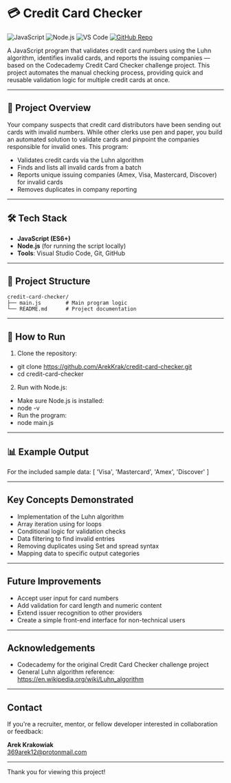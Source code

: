 # 💳 Credit Card Checker

![JavaScript](https://img.shields.io/badge/JavaScript-Language-F7DF1E?logo=javascript&logoColor=black&style=flat)
![Node.js](https://img.shields.io/badge/Node.js-Runtime-339933?logo=nodedotjs&logoColor=white&style=flat)
![VS Code](https://img.shields.io/badge/VS_Code-Editor-007ACC?logo=visualstudiocode&logoColor=white&style=flat)
[![GitHub Repo](https://img.shields.io/badge/GitHub-Repository-181717?logo=github&logoColor=white&style=flat)](https://github.com/ArekKrak/credit-card-checker)

A JavaScript program that validates credit card numbers using the Luhn algorithm, identifies invalid cards, and reports the issuing companies — based on the Codecademy Credit Card Checker challenge project. This project automates the manual checking process, providing quick and reusable validation logic for multiple credit cards at once.

---

## 📜 Project Overview

Your company suspects that credit card distributors have been sending out cards with invalid numbers. While other clerks use pen and paper, you build an automated solution to validate cards and pinpoint the companies responsible for invalid ones. This program:
- Validates credit cards via the Luhn algorithm
- Finds and lists all invalid cards from a batch
- Reports unique issuing companies (Amex, Visa, Mastercard, Discover) for invalid cards
- Removes duplicates in company reporting

---

## 🛠️ Tech Stack

- **JavaScript (ES6+)**
- **Node.js** (for running the script locally)
- **Tools**: Visual Studio Code, Git, GitHub

---

## 📂 Project Structure

```
credit-card-checker/
├── main.js        # Main program logic
└── README.md      # Project documentation
```

---

## 🚀 How to Run

1. Clone the repository:
  - git clone https://github.com/ArekKrak/credit-card-checker.git
  - cd credit-card-checker
2. Run with Node.js:
  - Make sure Node.js is installed:
  - node -v
  - Run the program:
  - node main.js

---

## 📊 Example Output

For the included sample data:
[ 'Visa', 'Mastercard', 'Amex', 'Discover' ]

---

## Key Concepts Demonstrated

- Implementation of the Luhn algorithm
- Array iteration using for loops
- Conditional logic for validation checks
- Data filtering to find invalid entries
- Removing duplicates using Set and spread syntax
- Mapping data to specific output categories

---

## Future Improvements

- Accept user input for card numbers
- Add validation for card length and numeric content
- Extend issuer recognition to other providers
- Create a simple front-end interface for non-technical users

---

## Acknowledgements

- Codecademy for the original Credit Card Checker challenge project
- General Luhn algorithm reference: https://en.wikipedia.org/wiki/Luhn_algorithm

---

## Contact
If you're a recruiter, mentor, or fellow developer interested in collaboration or feedback:

**Arek Krakowiak**  
[369arek12@protonmail.com](mailto:369arek12@protonmail.com)

---

Thank you for viewing this project!
